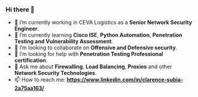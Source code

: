 ### Hi there 👋


- 🔭 I’m currently working in CEVA Logistics as a **Senior Network Security Engineer**.
- 🌱 I’m currently learning **Cisco ISE**, **Python Automation**, **Penetration Testing and Vulnerability Assessment**.
- 👯 I’m looking to collaborate on **Offensive and Defensive security**.
- 🤔 I’m looking for help with **Penetration Testing Professional certification**.
- 💬 Ask me about **Firewalling**, **Load Balancing**, **Proxies** and other **Network Security Technologies**.
- 📫 How to reach me: **https://www.linkedin.com/in/clarence-subia-2a75aa163/**

